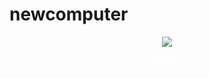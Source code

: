# newcomputer
<div style="text-align:center;"><a href="http://www.coolfundraisingideas.net/" alt="Money earned for New PC"><img border="0" src="http://www.coolfundraisingideas.net/thermometer/thermometer.php?<color:#FFF>currency=dollar&amp;goal=645&amp;raised=110&amp;color=blue&amp;size=large" /></a><p style="font-size:.8em; color:#FFF">Provided by <a href="http://www.coolfundraisingideas.net/" rel="nofollow" style="display:block; text-decoration:none; font-size:.8em; color:#FFF">CoolFundraisingIdeas.net</a></p></div>
